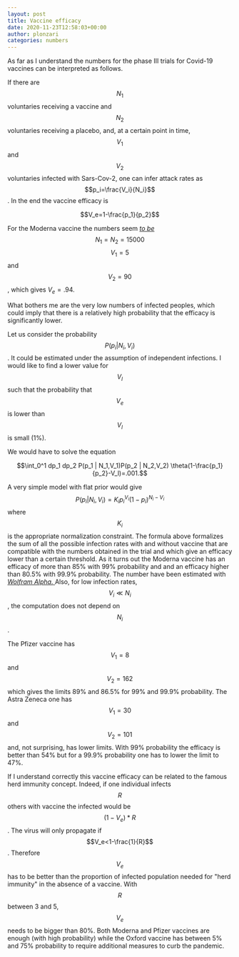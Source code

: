 ```yaml
---
layout: post
title: Vaccine efficacy
date: 2020-11-23T12:58:03+00:00
author: plonzari
categories: numbers
---
```


As far as I understand the numbers for the phase III trials for Covid-19 vaccines  can be interpreted as follows.

If there are $$N_1$$ voluntaries receiving a vaccine and $$N_2$$ voluntaries receiving a placebo, and, at a certain 
point in time, $$V_1$$ and $$V_2$$ voluntaries infected with Sars-Cov-2, one can infer attack rates as
$$p_i=\frac{V_i}{N_i}$$. In the end the vaccine efficacy is 

$$V_e=1-\frac{p_1}{p_2}$$

For the Moderna vaccine the numbers seem 
<a href="https://www.statnews.com/2020/11/16/modernas-covid-19-vaccine-is-strongly-effective-early-look-at-data-show"> 
 <em>to be</em> </a>
  $$N_1=N_2=15000$$ $$V_1=5$$ and $$V_2=90$$, which gives $V_e=.94$.
 
 What bothers me are the very low numbers of infected peoples, which could imply that there is a relatively high 
 probability that the efficacy is significantly lower. 
 
 Let us consider the probability $$P(p_i|N_i,V_i)$$. It could be estimated under the assumption of independent 
 infections. I would like to find a lower value for $$V_l$$ such that the probability  that $$V_e$$ is lower
 than $$V_l$$ is small (1%).
 
 We would  have to solve the equation
 
 $$\int_0^1 dp_1 dp_2 P(p_1 | N_1,V_1)P(p_2 | N_2,V_2)  \theta(1-\frac{p_1}{p_2}-V_l)=.001.$$
 
 A very simple model with flat prior would give  $$P(p_i |  N_i,V_i)=K_i p_i^{V_i}(1-p_i)^{N_i-V_i} $$
 where $$K_i$$ is the  appropriate 
 normalization constraint. The formula above formalizes the sum of all the possible infection rates with and without vaccine 
 that  are compatible with the numbers obtained in the trial and which give an efficacy lower than a certain 
 threshold. As it turns out the Moderna vaccine has an efficacy of more than 85% with 99% probability and and
 an efficacy higher than 80.5% with 99.9% probability. The number have been estimated with
 <a href="https://www.wolframalpha.com/input/?i=int+e%5E%28-x%29+x%5E5%2F120+exp%28-%28y-90%29%5E2%2F2%2F90-3%29+*UnitStep%5Bx%2Fy-0.19%5D+%2F+1.18393+dx+dy%2C+x%3D-0+to+30%2C+y%3D-0+to+400"> 
 <em>Wolfram Alpha.</em> </a> Also, for low infection rates, $$V_i\ll N_i$$, the computation does not 
 depend on $$N_i$$.
 
 The Pfizer vaccine has $$V_1=8$$ and $$V_2=162$$ which gives the limits 89% and 86.5% for 99% and 99.9% 
 probability. The Astra Zeneca one has $$V_1=30$$ and $$V_2=101$$ and, not surprising, has lower limits.
 With 99% probability the efficacy is better than 54% but for a 99.9% probability one has to lower the limit to 47%.
 
 If I understand correctly this vaccine efficacy can be related to the famous herd immunity concept. Indeed,
 if one individual infects $$R$$ others with vaccine the infected would be $$(1-V_e)*R$$. The virus will only
 propagate if $$V_e<1-\frac{1}{R}$$. Therefore $$V_e$$ has to be better than the proportion of infected population 
 needed for "herd immunity" in the absence of a vaccine. With $$R$$ between 3 and 5, $$V_e$$ needs to be bigger than 
 80%. Both Moderna and Pfizer vaccines are enough (with high probability) while the Oxford vaccine has between 
 5% and 75% probability to require additional measures to curb the pandemic.
 